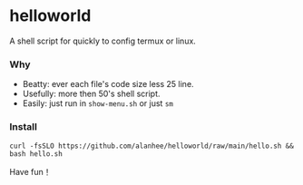 # helloworld

A shell script for quickly to config termux or linux.

### Why 

- Beatty: ever each file's code size less 25 line.
- Usefully: more then 50's shell script.
- Easily: just run in `show-menu.sh` or just `sm` 

### Install 

```
curl -fsSLO https://github.com/alanhee/helloworld/raw/main/hello.sh && bash hello.sh

```

Have fun！

